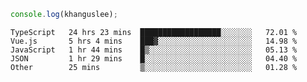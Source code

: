 ```js
console.log(khanguslee);
```

<!--START_SECTION:waka-->
```text
TypeScript   24 hrs 23 mins  ██████████████████░░░░░░░   72.01 % 
Vue.js       5 hrs 4 mins    ███▓░░░░░░░░░░░░░░░░░░░░░   14.98 % 
JavaScript   1 hr 44 mins    █▒░░░░░░░░░░░░░░░░░░░░░░░   05.13 % 
JSON         1 hr 29 mins    █░░░░░░░░░░░░░░░░░░░░░░░░   04.40 % 
Other        25 mins         ▒░░░░░░░░░░░░░░░░░░░░░░░░   01.28 % 
```
<!--END_SECTION:waka-->

<!--
**khanguslee/khanguslee** is a ✨ _special_ ✨ repository because its `README.md` (this file) appears on your GitHub profile.

Here are some ideas to get you started:

- 🔭 I’m currently working on ...
- 🌱 I’m currently learning ...
- 👯 I’m looking to collaborate on ...
- 🤔 I’m looking for help with ...
- 💬 Ask me about ...
- 📫 How to reach me: ...
- 😄 Pronouns: ...
- ⚡ Fun fact: ...
-->
